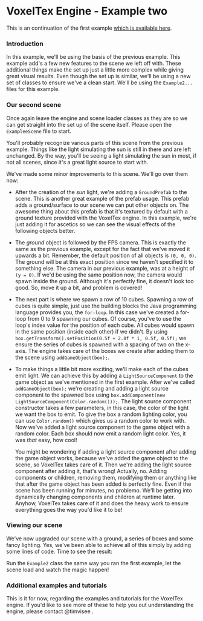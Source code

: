 # VoxelTex Engine - Example two
This is an continuation of the first example [which is available here](https://github.com/timvisee/KeyBarricade/tree/master/src/main/java/com/timvisee/voxeltex/example/example1#voxeltex-engine---example-one).



### Introduction
In this example, we'll be using the basis of the previous example.
This example add's a few new features to the scene we left off with.
These additional things make the set up just a little more complex while giving great visual results.
Even though the set up is similar, we'll be using a new set of classes to ensure we've a clean start.
We'll be using the `Example2...` files for this example.


### Our second scene
Once again leave the engine and scene loader classes as they are so we can get straight into the set up of the scene itself.
Please open the `ExampleeScene` file to start.

You'll probably recognize various parts of this scene from the previous example.
Things like the light simulating the sun is still in there and are left unchanged.
By the way, you'll be seeing a light simulating the sun in most, if not all scenes, since it's a great light source to start with.

We've made some minor improvements to this scene. We'll go over them now:

* After the creation of the _sun_ light, we're adding a `GroundPrefab` to the scene.
  This is another great example of the prefab usage.
  This prefab adds a ground/surface to our scene we can put other objects on.
  The awesome thing about this prefab is that it's textured by default with a ground texture provided with the VoxelTex engine.
  In this example, we're just adding it for ascetics so we can see the visual effects of the following objects better.
* The _ground_ object is followed by the FPS camera.
  This is exactly the same as the previous example, except for the fact that we've moved it upwards a bit.
  Remember, the default position of all objects is `(0, 0, 0)`.
  The ground will be at this exact position since we haven't specified it to something else.
  The camera in our previous example, was at a height of `(y = 0)`.
  If we'd be using the same position now, the camera would spawn inside the ground.
  Although it's perfectly fine, it doesn't look too good.
  So, move it up a bit, and problem is covered!
* The next part is where we spawn a row of 10 cubes.
  Spawning a row of cubes is quite simple, just use the building blocks the Java programming language provides you, the `for-loop`.
  In this case we've created a for-loop from 0 to 9 spawning our cubes.
  Of course, you've to use the loop's index value for the position of each cube.
  All cubes would spawn in the same position (inside each other) if we didn't.
  By using `box.getTransform().setPosition(0.5f + 2.0f * i, 0.5f, 0.5f);` we ensure the series of cubes is spawned with a spacing of two on the x-axis.
  The engine takes care of the boxes we create after adding them to the scene using `addGameObject(box);`.
* To make things a little bit more exciting, we'll make each of the cubes emit light.
  We can achieve this by adding a `LightSourceComponent` to the game object as we've mentioned in the first example.
  After we've called `addGameObject(box);` we're creating and adding a light source component to the spawned box using
  `box.addComponent(new LightSourceComponent(Color.random()));`.
  The light source component constructor takes a few parameters, in this case, the color of the light we want the box to emit.
  To give the box a random lighting color, you can use `Color.random()` which gives us a random color to work with.
  Now we've added a light source component to the game object with a random color.
  Each box should now emit a random light color. Yes, it was _that_ easy, how cool!

  You might be wondering if adding a light source component after adding the game object works,
  because we've added the game object to the scene, so VoxelTex takes care of it.
  Then we're adding the light source component after adding it, that's wrong!
  Actually, no. Adding components or children, removing them, modifying them or anything like that after the game object has been added is perfectly fine.
  Even if the scene has been running for minutes, no problemo.
  We'll be getting into dynamically changing components and children at runtime later.
  Anyhow, VoxelTex takes care of it and does the heavy work to ensure everything goes the way you'd like it to be!



### Viewing our scene
We've now upgraded our scene with a ground, a series of boxes and some fancy lighting.
Yes, we've been able to achieve all of this simply by adding some lines of code.
Time to see the result:

Run the `Example2` class the same way you ran the first example, let the scene load and watch the magic happen!


### Additional examples and tutorials
This is it for now, regarding the examples and tutorials for the VoxelTex engine.
If you'd like to see more of these to help you out understanding the engine, please contact @timvisee .